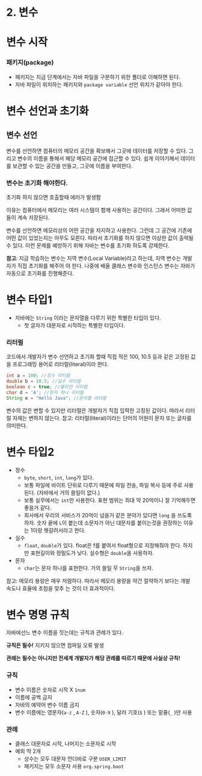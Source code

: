 # 2. 변수

# 변수 시작

### 패키지(package)

- 패키지는 지금 단계에서는 자바 파일을 구분하기 위한 폴더로 이해하면 된다.
- 자바 파일이 위치하는 패키지와 `package variable` 선언 위치가 같아야 한다.

# 변수 선언과 초기화

## 변수 선언

변수를 선언하면 컴퓨터의 메모리 공간을 확보해서 그곳에 데이터를 저장할 수 있다. 그리고 변수의 이름을 통해서 해당 메모리 공간에 접근할 수 있다. 쉽게 이야기해서 데이터를 보관할 수 있는 공간을 만들고, 그곳에 이름을 부여한다.

### 변수는 초기화 해야한다.

초기화 하지 않으면 호출할때 에러가 발생함

이유는 컴퓨터에서 메모리는 여러 시스템이 함께 사용하는 공간이다. 그래서 어떠한 값들이 계속 저장된다.

변수를 선언하면 메모리상의 어떤 공간을 차지하고 사용한다. 그런데 그 공간에 기존에 어떤 값이 있었는지는 아무도 모른다. 따라서 초기화를 하지 않으면 이상한 값이 출력될 수 있다. 이런 문제를 예방하기 위해 자바는 변수를 초기화 하도록 강제한다.

**참고**: 지금 학습하는 변수는 지역 변수(Local Variable)라고 하는데, 지역 변수는 개발자가 직접 초기화를 해주어
야 한다. 나중에 배울 클래스 변수와 인스턴스 변수는 자바가 자동으로 초기화를 진행해준다.

# 변수 타입1

- 자바에는 `String` 이라는 문자열을 다루기 위한 특별한 타입이 있다.
    - 첫 글자가 대문자로 시작하는 특별한 타입이다.

### 리터럴

코드에서  개발자가 변수 선언하고 초기화 할때 직접 적은 100, 10.5 등과 같은 고정된 값을 프로그래밍 용어로 리터럴(literal)이라 한다.

```java
int a = 100; //정수 리터럴
double b = 10.5; //실수 리터럴
boolean c = true; //불리언 리터럴
char d = 'A'; //문자 하나 리터럴
String e = "Hello Java"; //문자열 리터럴
```

변수의 값은 변할 수 있지만 리터럴은 개발자가 직접 입력한 고정된 값이다. 따라서 리터럴 자체는 변하지 않는다. 참고: 리터럴(literal)이라는 단어의 어원이 문자 또는 글자를 의미한다.

# 변수 타입2

- 정수
    - `byte`, `short`, `int`, `long`가 있다.
    - 보통 파일에 바이트 단위로 다루기 때문에 파일 전송, 파일 복사 등에 주로 사용된다. (자바에서 거의 쓸일이 없다.)
    - 보통 실무에서는 `int`만 사용한다. 표현 범위는 최대 약 20억이니 잘 기억해두면 좋을거 같다.
    - 회사에서 우리의 서비스가 20억이 넘을거 같은 분야가 있다면 `long` 을 쓰도록 하자. 숫자 끝에 `L`이 붙는데 소문자가 아닌 대문자를 붙이는것을 권장하는 이유는 1이랑 헷갈려서라고 한다.
- 실수
    - `float`, `double`가 있다. float은 f를 붙여서 float형으로 지정해줘야 한다.  하지만 표현길이와 정밀도가 낮다. 실수형은 `double`을 사용하자.
- 문자
    - `char`는 문자 하나를 표현한다. 거의 쓸일 무 `String`을 쓰자.

참고: 메모리 용량은 매우 저렴하다. 따라서 메모리 용량을 약간 절약하기 보다는 개발 속도나 효율에 초첨을 맞추 는 것이 더 효과적이다.

# 변수 명명 규칙

자바에선느 변수 이름을 짓는데는 규칙과 관례가 있다.

**규칙은 필수!** 지키지 않으면 컴파일 오류 발생

**관례는 필수는 아니지만 전세계 개발자가 해당 관례를 따르기 때문에 사실상 규칙!**

### 규칙

- 변수 이름은 숫자로 시작 X `1num`
- 이름에 공백 금지
- 자바의 예약어 변수 이름 금지
- 변수 이름에는 영문자(`a-z` , `A-Z` ), 숫자(`0-9` ), 달러 기호(`$` ) 또는 밑줄(`_` )만 사용

### 관례

- 클래스 대문자로 시작, 나머지는 소문자로 시작
- 예외 딱 2개
    - 상수는 모두 대문자 언더바로 구분 `USER_LIMIT`
    - 패키지는 모두 소문자 사용 `org.spring.boot`